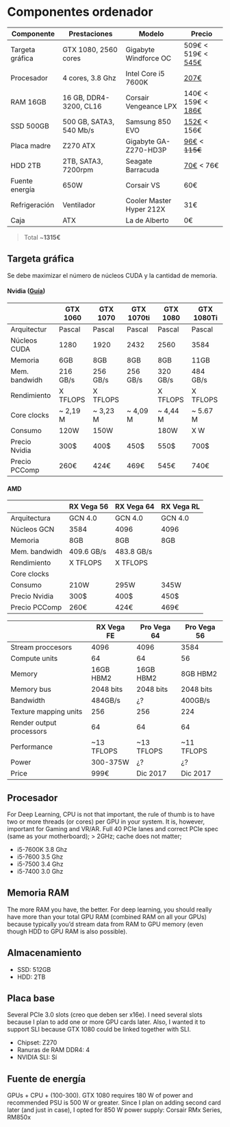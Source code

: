 # Componentes ordenador


| Componente      | Prestaciones            | Modelo                     | Precio |
| --------------- | ----------------------- | -------------------------- | ------ |
| Targeta gráfica | GTX 1080, 2560 cores    | Gigabyte Windforce OC      | 509€ < 519€ < [545€](https://www.pccomponentes.com/gigabyte-geforce-gtx-1080-windforce-oc-8gb-gddr5)   |
| Procesador      | 4 cores, 3.8 Ghz        | Intel Core i5 7600K        | [207€](https://www.pccomponentes.com/intel-core-i5-7600k-38ghz-box)   |
| RAM 16GB        | 16 GB, DDR4-3200, CL16  | Corsair Vengeance LPX      | 140€ < 159€ < [186€](https://www.pccomponentes.com/corsair-vengeance-lpx-ddr4-3200-pc4-25600-16gb-2x8gb-cl16)   |
| SSD 500GB       | 500 GB, SATA3, 540 Mb/s | Samsung 850 EVO            | [152€](https://www.pccomponentes.com/samsung-850-evo-ssd-series-500gb--sata3) < 156€   |
| Placa madre     | Z270 ATX                | Gigabyte GA-Z270-HD3P      | [96€](https://www.pccomponentes.com/gigabyte-ga-z270-hd3p) < ~~115€~~  |
| HDD 2TB         | 2TB, SATA3, 7200rpm     | Seagate Barracuda          | [70€](https://www.pccomponentes.com/seagate-barracuda-35-2tb-sata3) < 76€   |
| Fuente energía  | 650W                    | Corsair VS                 | 60€    |
| Refrigeración   | Ventilador              | Cooler Master Hyper 212X   | 31€    |
| Caja            | ATX                     | La de Alberto              | 0€     |

> Total ~**1315€**


## Targeta gráfica

Se debe maximizar el número de núcleos CUDA y la cantidad de memoria.

#### Nvidia ([Guía](https://blog.slavv.com/picking-a-gpu-for-deep-learning-3d4795c273b9))

|               | GTX 1060 | GTX 1070 | GTX 1070ti | GTX 1080 | GTX 1080Ti |
| ------------- | -------- | -------- | ---------- | -------- | ---------- |
| Arquitectur   | Pascal   | Pascal   | Pascal     | Pascal   | Pascal     |
| Núcleos CUDA  | 1280     | 1920     | 2432       | 2560     | 3584       |
| Memoria       | 6GB      | 8GB      | 8GB        | 8GB      | 11GB       |
| Mem. bandwidh | 216 GB/s | 256 GB/s | 256 GB/s   | 320 GB/s | 484 GB/s   |
| Rendimiento   | X TFLOPS | X TFLOPS |            | X TFLOPS | X TFLOPS   | 
| Core clocks   | ~ 2,19 M | ~ 3,23 M | ~ 4,09 M   | ~ 4,44 M | ~ 5.67 M   | 
| Consumo       | 120W     | 150W     |            | 180W     | X W        |
| Precio Nvidia | 300$     | 400$     | 450$       | 550$     | 700$       |
| Precio PCComp | 260€     | 424€     | 469€       | 545€     | 740€       |

#### AMD

|               | RX Vega 56 | RX Vega 64 | RX Vega RL |
| ------------- | ---------- | ---------- | ---------- |
| Arquitectura  | GCN 4.0    | GCN 4.0    | GCN 4.0    |
| Núcleos GCN   | 3584       | 4096       | 4096       |
| Memoria       | 8GB        | 8GB        | 8GB        |
| Mem. bandwidh |	409.6 GB/s | 483.8 GB/s |            |
| Rendimiento   | X TFLOPS   | X TFLOPS   |            |
| Core clocks   |            |            |            |
| Consumo       | 210W       | 295W       | 345W       |
| Precio Nvidia | 300$       | 400$       | 450$       |
| Precio PCComp | 260€       | 424€       | 469€       |

| 							| RX Vega FE	| Pro Vega 64	| Pro Vega 56   |
| ------------------------- | ------------- | ------------- | ------------- |
| Stream proccesors			| 4096			| 4096			| 3584			|
| Compute units				| 64			| 64			| 56			|
| Memory					| 16GB HBM2		| 16GB HBM2		| 8GB HBM2		|
| Memory bus				| 2048 bits		| 2048 bits		| 2048 bits		|
| Bandwidth					| 484GB/s		| ¿?			| 400GB/s		|
| Texture mapping units		| 256			| 256			| 224			|
| Render output processors	| 64			| 64			| 64			|
| Performance               | ~13 TFLOPS	| ~13 TFLOPS	| ~11 TFLOPS	|
| Power						| 300-375W		| ¿?			| ¿?			|
| Price						| 999€			| Dic 2017		| Dic 2017		|

## Procesador

For Deep Learning, CPU is not that important, the rule of thumb is to have two or more threads (or cores) per GPU in your system. It is, however, important for Gaming and VR/AR. Full 40 PCIe lanes and correct PCIe spec (same as your motherboard); > 2GHz; cache does not matter;

 * i5-7600K  3.8 Ghz
 * i5-7600 3.5 Ghz
 * i5-7500 3.4 Ghz
 * i5-7400 3.0 Ghz

## Memoria RAM

The more RAM you have, the better. For deep learning, you should really have more than your total GPU RAM (combined RAM on all your GPUs) because typically you’d stream data from RAM to GPU memory (even though HDD to GPU RAM is also possible).

## Almacenamiento

 * SSD: 512GB
 * HDD: 2TB

## Placa base

Several PCIe 3.0 slots (creo que deben ser x16e). I need several slots because I plan to add one or more GPU cards later. Also, I wanted it to support SLI because GTX 1080 could be linked together with SLI.

 * Chipset: Z270
 * Ranuras de RAM DDR4: 4
 * NVIDIA SLI: Sí
 
## Fuente de energía

GPUs + CPU + (100-300). GTX 1080 requires 180 W of power and recommended PSU is 500 W or greater. Since I plan on adding second card later (and just in case), I opted for 850 W power supply: Corsair RMx Series, RM850x
